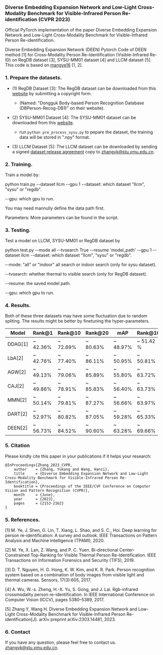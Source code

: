 ### Diverse Embedding Expansion Network and Low-Light Cross-Modality Benchmark for Visible-Infrared Person Re-identification (CVPR 2023)

Official PyTorch implementation of the paper Diverse Embedding Expansion Network and Low-Light Cross-Modality Benchmark for Visible-Infrared Person Re-identification. 

Diverse Embedding Expansion Network (DEEN)
Pytorch Code of DEEN method [1] for Cross-Modality Person Re-Identification (Visible-Infrared Re-ID) on RegDB dataset [3], SYSU-MM01 dataset [4] and LLCM dataset [5]. This code is based on [mangye16](https://github.com/mangye16/Cross-Modal-Re-ID-baseline) [1, 2].


### 1. Prepare the datasets.

- (1) RegDB Dataset [3]: The RegDB dataset can be downloaded from this [website](http://dm.dongguk.edu/link.html) by submitting a copyright form.

    - (Named: "Dongguk Body-based Person Recognition Database (DBPerson-Recog-DB1)" on their website). 
  
- (2) SYSU-MM01 Dataset [4]: The SYSU-MM01 dataset can be downloaded from this [website](http://isee.sysu.edu.cn/project/RGBIRReID.htm).

   - run `python pre_process_sysu.py` to pepare the dataset, the training data will be stored in ".npy" format.
 
- (3) LLCM Dataset [5]: The LLCM dataset can be downloaded by sending a signed [dataset release agreement](https://github.com/ZYK100/LLCM/blob/main/Agreement/LLCM%20DATASET%20RELEASE%20AGREEMENT.pdf) copy to zhangyk@stu.xmu.edu.cn. 


### 2. Training.
Train a model by:

python train.py --dataset llcm --gpu 1
--dataset: which dataset "llcm", "sysu" or "regdb".

--gpu: which gpu to run.

You may need mannully define the data path first.

Parameters: More parameters can be found in the script.

### 3. Testing.
Test a model on LLCM, SYSU-MM01 or RegDB dataset by

python test.py --mode all --tvsearch True --resume 'model_path' --gpu 1 --dataset llcm
--dataset: which dataset "llcm", "sysu" or "regdb".

--mode: "all" or "indoor" all search or indoor search (only for sysu dataset).

--tvsearch: whether thermal to visible search (only for RegDB dataset).

--resume: the saved model path.

--gpu: which gpu to run.

### 4. Results.
Both of these three datasets may have some fluctuation due to random spliting. The results might be better by finetuning the hyper-parameters.



|Model    | Rank@1   | Rank@10   | Rank@20   | mAP     | Rank@10   | Rank@10   | Rank@20   | mAP     |
| --------   | -----    |  -----  | -----    |  -----  | -----    |  -----  | -----    |  -----  |
|DDAG[1]      | ~ 42.36%  | ~ 72.69% | ~ 80.63%  | ~ 48.97% | ~ 51.42 %  | ~ 81.45% | ~ 88.26%  | ~ 38.77% |
|LbA[2]  | ~ 42.76%  | ~ 77.40% | ~ 86.11%  | ~ 50.95% | ~ 50.81%  | ~ 84.54% | ~ 90.97%  | ~ 55.60% |
|AGW[2]  | ~ 49.13%  | ~ 79.06% | ~ 85.89%  | ~ 55.80% | ~ 63.72%  | ~ 88.66% | ~ 92.83%  | ~ 47.21% |
|CAJ[2]  | ~ 49.86%  | ~ 78.91% | ~ 85.83%  | ~ 56.40% | ~ 63.73%  | ~ 87.95% | ~ 92.41%  | ~ 47.71% |
|MMN[2]  | ~ 50.14%  | ~ 79.81% | ~ 87.27%  | ~ 56.66% | ~ 63.97%  | ~ 88.66% | ~ 93.05%  | ~ 48.47% |
|DART[2]  | ~ 52.97%  | ~ 80.82% | ~ 87.05%  | ~ 59.28% | ~ 65.33%  | ~ 89.42% | ~ 93.33%  | ~ 51.13% |
|DEEN[2]  | ~ 56.73%  | ~ 84.52% | ~ 90.60%  | ~ 63.28% | ~ 69.66%  | ~ 91.68% | ~ 95.99%  | ~ 56.69% |



### 5. Citation
Please kindly cite this paper in your publications if it helps your research:

```
@InProceedings{Zhang_2023_CVPR,
    author    = {Zhang, Yukang and Wang, Hanzi},
    title     = {Diverse Embedding Expansion Network and Low-Light Cross-Modality Benchmark for Visible-Infrared Person Re-Identification},
    booktitle = {Proceedings of the IEEE/CVF Conference on Computer Vision and Pattern Recognition (CVPR)},
    month     = {June},
    year      = {2023},
    pages     = {2153-2162}
}
```

###  5. References.

[1] M. Ye, J. Shen, G. Lin, T. Xiang, L. Shao, and S. C., Hoi. 	Deep learning for person re-identification: A survey and outlook. IEEE Transactions on Pattern Analysis and Machine Intelligence (TPAMI), 2020.

[2] M. Ye, X. Lan, Z. Wang, and P. C. Yuen. Bi-directional Center-Constrained Top-Ranking for Visible Thermal Person Re-Identification. IEEE Transactions on Information Forensics and Security (TIFS), 2019.

[3] D. T. Nguyen, H. G. Hong, K. W. Kim, and K. R. Park. Person recognition system based on a combination of body images from visible light and thermal cameras. Sensors, 17(3):605, 2017.

[4] A. Wu, W.-s. Zheng, H.-X. Yu, S. Gong, and J. Lai. Rgb-infrared crossmodality person re-identification. In IEEE International Conference on Computer Vision (ICCV), pages 5380–5389, 2017.

[5] Zhang Y, Wang H. Diverse Embedding Expansion Network and Low-Light Cross-Modality Benchmark for Visible-Infrared Person Re-identification[J]. arXiv preprint arXiv:2303.14481, 2023.

### 6. Contact

If you have any question, please feel free to contact us. zhangyk@stu.xmu.edu.cn.
